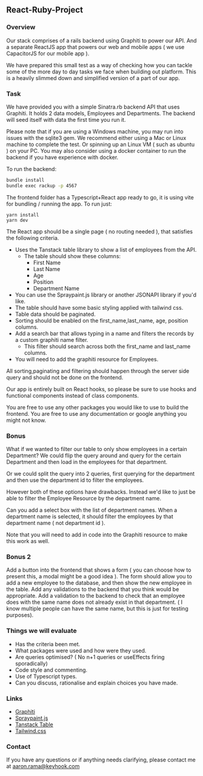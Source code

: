 ## React-Ruby-Project

### Overview

Our stack comprises of a rails backend using Graphiti to power our API. And a separate ReactJS app that powers our web and mobile apps ( we use CapacitorJS for our mobile app ).

We have prepared this small test as a way of checking how you can tackle some of the more day to day tasks we face when building out platform. This is a heavily slimmed down and simplified version of a part of our app.

### Task

We have provided you with a simple Sinatra.rb backend API that uses Graphiti. It holds 2 data models, Employees and Departments.
The backend will seed itself with data the first time you run it.

Please note that if you are using a Windows machine, you may run into issues with the sqlite3 gem.
We recommend either using a Mac or Linux machine to complete the test. Or spinning up an Linux VM ( such as ubuntu ) on your PC.
You may also consider using a docker container to run the backend if you have experience with docker.

To run the backend:

```bash
bundle install
bundle exec rackup -p 4567
```

The frontend folder has a Typescript+React app ready to go, it is using vite for bundling / running the app.
To run just:

```
yarn install
yarn dev
```

The React app should be a single page ( no routing needed ), that satisfies the following criteria.

- Uses the Tanstack table library to show a list of employees from the API.
  - The table should show these columns:
    - First Name
    - Last Name
    - Age
    - Position
    - Department Name
- You can use the Spraypaint.js library or another JSONAPI library if you'd like.
- The table should have some basic styling applied with tailwind css.
- Table data should be paginated.
- Sorting should be enabled on the first_name,last_name, age, position columns.
- Add a search bar that allows typing in a name and filters the records by a custom graphiti name filter.
  - This filter should search across both the first_name and last_name columns.
- You will need to add the graphiti resource for Employees.

All sorting,paginating and filtering should happen through the server side query and should not be done on the frontend.

Our app is entirely built on React hooks, so please be sure to use hooks and functional components instead of class components.

You are free to use any other packages you would like to use to build the frontend.
You are free to use any documentation or google anything you might not know.

### Bonus

What if we wanted to filter our table to only show employees in a certain Department? We could flip the query around and query for the certain Department and then load in the employees for that department.

Or we could split the query into 2 queries, first querying for the department and then use the department id to filter the employees.

However both of these options have drawbacks. Instead we'd like to just be able to filter the Employee Resource by the department name.

Can you add a select box with the list of department names. When a department name is selected, it should filter the employees by that department name ( not department id ).

Note that you will need to add in code into the Graphiti resource to make this work as well.

### Bonus 2

Add a button into the frontend that shows a form ( you can choose how to present this, a modal might be a good idea ).
The form should allow you to add a new employee to the database, and then show the new employee in the table.
Add any validations to the backend that you think would be appropriate.
Add a validation to the backend to check that an employee does with the same name does not already exist in that department. ( I know multiple people can have the same name, but this is just for testing purposes).

### Things we will evaluate

- Has the criteria been met.
- What packages were used and how were they used.
- Are queries optimised? ( No n+1 queries or useEffects firing sporadically)
- Code style and commenting.
- Use of Typescript types.
- Can you discuss, rationalise and explain choices you have made.

### Links

- [Graphiti](https://www.graphiti.dev/)
- [Spraypaint.js](https://www.graphiti.dev/js)
- [Tanstack Table](https://tanstack.com/table/v7)
- [Tailwind.css](https://tailwindcss.com/)

### Contact

If you have any questions or if anything needs clarifying, please contact me at aaron.rama@keyhook.com
